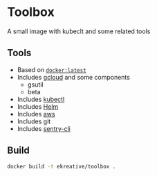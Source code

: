 # Toolbox

A small image with kubeclt and some related tools

## Tools

- Based on [`docker:latest`](https://hub.docker.com/_/docker/)
- Includes [gcloud](https://cloud.google.com/sdk/docs/quickstart-linux) and some components
  - gsutil
  - beta
- Includes [kubectl](https://kubernetes.io/docs/tasks/tools/install-kubectl/)
- Includes [Helm](https://helm.sh/)
- Includes [aws](https://docs.aws.amazon.com/cli/latest/userguide/cli-chap-welcome.html)
- Includes git
- Includes [sentry-cli](https://docs.sentry.io/cli/)

## Build

```bash
docker build -t ekreative/toolbox .
```
